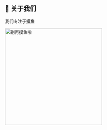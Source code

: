 ## 🍿 关于我们

我们专注于摸鱼


<img src="https://unpkg.com/hello-picture@2.0.21/src/static/1000.webp" alt="别再摸鱼啦" style="height: 320px;" />




